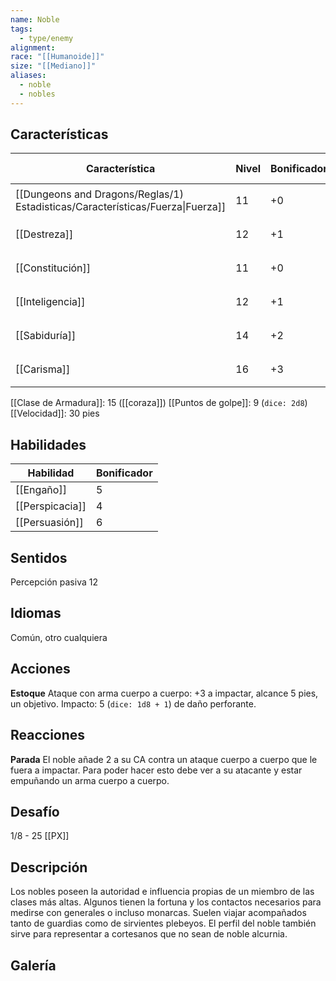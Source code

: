 ```yaml
---
name: Noble
tags:
  - type/enemy
alignment: 
race: "[[Humanoide]]"
size: "[[Mediano]]"
aliases:
  - noble
  - nobles
---
```


## Características
| Característica                                                                 | Nivel | Bonificador | Lanzar dado      |
| ------------------------------------------------------------------------------ | ----- | ----------- | ---------------- |
| [[Dungeons and Dragons/Reglas/1) Estadisticas/Características/Fuerza\|Fuerza]] | 11    | +0          | `dice: 1d20 + 0` |
| [[Destreza]]                                                                   | 12    | +1          | `dice: 1d20 + 1` |
| [[Constitución]]                                                               | 11    | +0          | `dice: 1d20 + 0` |
| [[Inteligencia]]                                                               | 12    | +1          | `dice: 1d20 + 1` |
| [[Sabiduría]]                                                                  | 14    | +2          | `dice: 1d20 + 2` |
| [[Carisma]]                                                                    | 16    | +3          | `dice: 1d20 + 3` |

[[Clase de Armadura]]: 15 ([[coraza]])
[[Puntos de golpe]]: 9 (`dice: 2d8`)
[[Velocidad]]: 30 pies

## Habilidades

| Habilidad | Bonificador |
| ---- | ---- |
| [[Engaño]] | 5 |
| [[Perspicacia]] | 4 |
| [[Persuasión]] | 6 |
## Sentidos

Percepción pasiva 12

## Idiomas

Común, otro cualquiera

## Acciones

**Estoque**
Ataque con arma cuerpo a cuerpo: +3 a impactar, alcance 5 pies, un objetivo. 
Impacto: 5 (`dice: 1d8 + 1`) de daño perforante.

## Reacciones

**Parada**
El noble añade 2 a su CA contra un ataque cuerpo a cuerpo que le fuera a impactar. Para poder hacer esto debe ver a su atacante y estar empuñando un arma cuerpo a cuerpo.

## Desafío

1/8 - 25 [[PX]]

## Descripción

Los nobles poseen la autoridad e influencia propias de un miembro de las clases más altas. Algunos tienen la fortuna y los contactos necesarios para medirse con generales o incluso monarcas. Suelen viajar acompañados tanto de guardias como de sirvientes plebeyos. El perfil del noble también sirve para representar a cortesanos que no sean de noble alcurnia.

## Galería